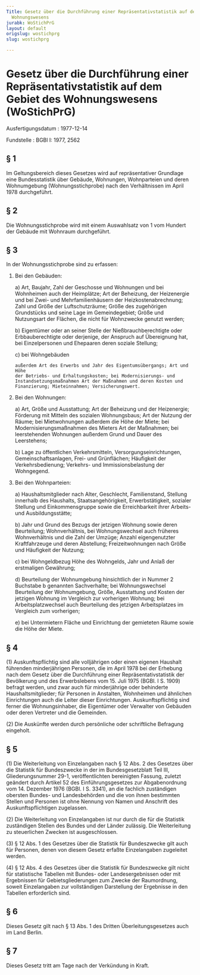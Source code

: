 ```yaml
---
Title: Gesetz über die Durchführung einer Repräsentativstatistik auf dem Gebiet des
  Wohnungswesens
jurabk: WoStichPrG
layout: default
origslug: wostichprg
slug: wostichprg

---
```


# Gesetz über die Durchführung einer Repräsentativstatistik auf dem Gebiet des Wohnungswesens (WoStichPrG)

Ausfertigungsdatum
:   1977-12-14

Fundstelle
:   BGBl I: 1977, 2562



## § 1

Im Geltungsbereich dieses Gesetzes wird auf repräsentativer Grundlage
eine Bundesstatistik über Gebäude, Wohnungen, Wohnparteien und deren
Wohnumgebung (Wohnungsstichprobe) nach den Verhältnissen im April 1978
durchgeführt.


## § 2

Die Wohnungsstichprobe wird mit einem Auswahlsatz von 1 vom Hundert
der Gebäude mit Wohnraum durchgeführt.


## § 3

In der Wohnungsstichprobe sind zu erfassen:

1.  Bei den Gebäuden:

    a)  Art, Baujahr, Zahl der Geschosse und Wohnungen und bei Wohnheimen auch
        der Heimplätze; Art der Beheizung, der Heizenergie und bei Zwei- und
        Mehrfamilienhäusern der Heizkostenabrechnung; Zahl und Größe der
        Luftschutzräume; Größe des zugehörigen Grundstücks und seine Lage im
        Gemeindegebiet; Größe und Nutzungsart der Flächen, die nicht für
        Wohnzwecke genutzt werden;


    b)  Eigentümer oder an seiner Stelle der Nießbrauchberechtigte oder
        Erbbauberechtigte oder derjenige, der Anspruch auf Übereignung hat,
        bei Einzelpersonen und Ehepaaren deren soziale Stellung;


    c)  bei Wohngebäuden

        außerdem Art des Erwerbs und Jahr des Eigentumsübergangs; Art und Höhe
        der Betriebs- und Erhaltungskosten; bei Modernisierungs- und
        Instandsetzungsmaßnahmen Art der Maßnahmen und deren Kosten und
        Finanzierung; Mieteinnahmen; Versicherungswert.





2.  Bei den Wohnungen:

    a)  Art, Größe und Ausstattung; Art der Beheizung und der Heizenergie;
        Förderung mit Mitteln des sozialen Wohnungsbaus; Art der Nutzung der
        Räume; bei Mietwohnungen außerdem die Höhe der Miete; bei
        Modernisierungsmaßnahmen des Mieters Art der Maßnahmen; bei
        leerstehenden Wohnungen außerdem Grund und Dauer des Leerstehens;


    b)  Lage zu öffentlichen Verkehrsmitteln, Versorgungseinrichtungen,
        Gemeinschaftsanlagen, Frei- und Grünflächen; Häufigkeit der
        Verkehrsbedienung; Verkehrs- und Immissionsbelastung der Wohngegend.





3.  Bei den Wohnparteien:

    a)  Haushaltsmitglieder nach Alter, Geschlecht, Familienstand, Stellung
        innerhalb des Haushalts, Staatsangehörigkeit, Erwerbstätigkeit,
        sozialer Stellung und Einkommensgruppe sowie die Erreichbarkeit ihrer
        Arbeits- und Ausbildungsstätte;


    b)  Jahr und Grund des Bezugs der jetzigen Wohnung sowie deren
        Beurteilung; Wohnverhältnis, bei Wohnungswechsel auch früheres
        Wohnverhältnis und die Zahl der Umzüge; Anzahl eigengenutzter
        Kraftfahrzeuge und deren Abstellung; Freizeitwohnungen nach Größe und
        Häufigkeit der Nutzung;


    c)  bei Wohngeldbezug Höhe des Wohngelds, Jahr und Anlaß der erstmaligen
        Gewährung;


    d)  Beurteilung der Wohnumgebung hinsichtlich der in Nummer 2 Buchstabe b
        genannten Sachverhalte; bei Wohnungswechsel Beurteilung der
        Wohnumgebung, Größe, Ausstattung und Kosten der jetzigen Wohnung im
        Vergleich zur vorherigen Wohnung; bei Arbeitsplatzwechsel auch
        Beurteilung des jetzigen Arbeitsplatzes im Vergleich zum vorherigen;


    e)  bei Untermietern Fläche und Einrichtung der gemieteten Räume sowie die
        Höhe der Miete.








## § 4

(1) Auskunftspflichtig sind alle volljährigen oder einen eigenen
Haushalt führenden minderjährigen Personen, die im April 1978 bei der
Erhebung nach dem Gesetz über die Durchführung einer
Repräsentativstatistik der Bevölkerung und des Erwerbslebens vom 15.
Juli 1975 (BGBl. I S. 1909) befragt werden, und zwar auch für
minderjährige oder behinderte Haushaltsmitglieder; für Personen in
Anstalten, Wohnheimen und ähnlichen Einrichtungen auch die Leiter
dieser Einrichtungen. Auskunftspflichtig sind ferner die
Wohnungsinhaber, die Eigentümer oder Verwalter von Gebäuden oder deren
Vertreter und die Gemeinden.

(2) Die Auskünfte werden durch persönliche oder schriftliche Befragung
eingeholt.


## § 5

(1) Die Weiterleitung von Einzelangaben nach
§ 12 Abs. 2 des Gesetzes über die Statistik für Bundeszwecke
in der im
Bundesgesetzblatt Teil III, Gliederungsnummer 29-1, veröffentlichten
bereinigten Fassung, zuletzt geändert durch Artikel 52 des
Einführungsgesetzes zur Abgabenordnung vom 14. Dezember 1976 (BGBl. I
S. 3341),              an die fachlich zuständigen obersten Bundes-
und Landesbehörden und die von ihnen bestimmten Stellen und Personen
ist ohne Nennung von Namen und Anschrift des Auskunftspflichtigen
zugelassen.

(2) Die Weiterleitung von Einzelangaben ist nur durch die für die
Statistik zuständigen Stellen des Bundes und der Länder zulässig. Die
Weiterleitung zu steuerlichen Zwecken ist ausgeschlossen.

(3)
§ 12 Abs. 1 des Gesetzes über die Statistik für Bundeszwecke
gilt auch für Personen, denen von diesem Gesetz erfaßte Einzelangaben
zugeleitet werden.

(4)
§ 12 Abs. 4 des Gesetzes über die Statistik für Bundeszwecke
gilt nicht für statistische Tabellen mit Bundes- oder
Landesergebnissen oder mit Ergebnissen für Gebietsgliederungen zum
Zwecke der Raumordnung, soweit Einzelangaben zur vollständigen
Darstellung der Ergebnisse in den Tabellen erforderlich sind.


## § 6

Dieses Gesetz gilt nach § 13 Abs. 1 des Dritten Überleitungsgesetzes
auch im Land Berlin.


## § 7

Dieses Gesetz tritt am Tage nach der Verkündung in Kraft.

